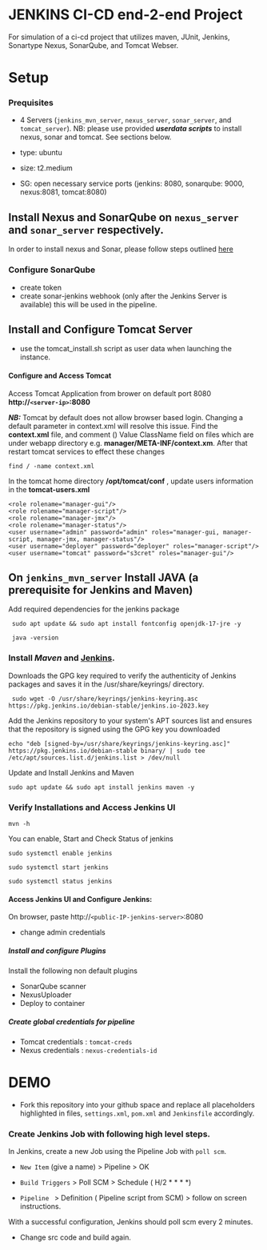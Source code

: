 # JENKINS CI-CD end-2-end Project
For simulation of a ci-cd project that utilizes maven, JUnit, Jenkins, Sonartype Nexus, SonarQube, and Tomcat Webser. 


# Setup
### Prequisites 
- 4 Servers (`jenkins_mvn_server`, `nexus_server`, `sonar_server`, and `tomcat_server`). 
NB: please use provided ***userdata scripts*** to install nexus, sonar and tomcat. See sections below. 

- type: ubuntu 
- size: t2.medium 
- SG: open necessary service ports (jenkins: 8080, sonarqube: 9000, nexus:8081, tomcat:8080)



## Install Nexus and SonarQube on `nexus_server` and `sonar_server` respectively. 
In order to install nexus and Sonar, please follow steps outlined [here](https://github.com/mecbob/maven-nexus-sonarQube-demo)
    

### Configure SonarQube

- create token
- create sonar-jenkins webhook (only after the Jenkins Server is available) this will be used in the pipeline. 


## Install and Configure Tomcat Server 

- use the tomcat_install.sh script as user data when launching the instance. 

#### Configure and Access Tomcat 

Access Tomcat Application from brower on default port 8080  **http://`<server-ip>`:8080**

***NB:*** 
Tomcat by default does not allow browser based login. Changing a default parameter in context.xml will resolve this issue. 
Find the **context.xml** file, and comment () Value ClassName field on files which are under webapp directory e.g. **manager/META-INF/context.xm**. 
After that restart tomcat services to effect these changes

    find / -name context.xml



In the tomcat home directory **/opt/tomcat/conf** , update users information in the **tomcat-users.xml**

    <role rolename="manager-gui"/>
	<role rolename="manager-script"/>
	<role rolename="manager-jmx"/>
	<role rolename="manager-status"/>
	<user username="admin" password="admin" roles="manager-gui, manager-script, manager-jmx, manager-status"/>
	<user username="deployer" password="deployer" roles="manager-script"/>
	<user username="tomcat" password="s3cret" roles="manager-gui"/>



## On `jenkins_mvn_server` Install JAVA (a prerequisite for Jenkins and Maven)
Add required dependencies for the jenkins package

     sudo apt update && sudo apt install fontconfig openjdk-17-jre -y

     java -version 

### Install ***Maven*** and  [Jenkins](https://www.jenkins.io/doc/book/installing/linux/#debianubuntu). 

Downloads the GPG key required to verify the authenticity of Jenkins packages and saves it in the /usr/share/keyrings/ directory.

     sudo wget -O /usr/share/keyrings/jenkins-keyring.asc https://pkg.jenkins.io/debian-stable/jenkins.io-2023.key

Add the Jenkins repository to your system's APT sources list and ensures that the repository is signed using the GPG key you downloaded

    echo "deb [signed-by=/usr/share/keyrings/jenkins-keyring.asc]"  https://pkg.jenkins.io/debian-stable binary/ | sudo tee /etc/apt/sources.list.d/jenkins.list > /dev/null


Update and Install Jenkins and Maven

    sudo apt update && sudo apt install jenkins maven -y


### Verify Installations and  Access Jenkins UI

    mvn -h 

You can enable, Start and Check Status of jenkins 

    sudo systemctl enable jenkins

    sudo systemctl start jenkins

    sudo systemctl status jenkins

#### Access Jenkins UI and Configure Jenkins:
On browser, paste http://`<public-IP-jenkins-server>`:8080

- change admin credentials

##### Install and configure Plugins
Install the following  non default plugins
- SonarQube scanner
- NexusUploader
- Deploy to container

##### Create global credentials for pipeline
- Tomcat credentials : `tomcat-creds`
- Nexus credentials  : `nexus-credentials-id`



# DEMO

- Fork this repository into your github space and replace all placeholders highlighted in files, `settings.xml`, `pom.xml` and `Jenkinsfile` accordingly. 

### Create Jenkins Job with following high level steps. 
In Jenkins, create a new Job using the Pipeline Job with `poll scm`. 

- `New Item` (give a name) > Pipeline > OK

- `Build Triggers` > Poll SCM > Schedule ( H/2 * * * *)

- `Pipeline ` > Definition ( Pipeline script from SCM) >  follow on screen instructions. 

With a successful configuration,  Jenkins should poll scm every 2 minutes. 



-  Change src code and build again. 



